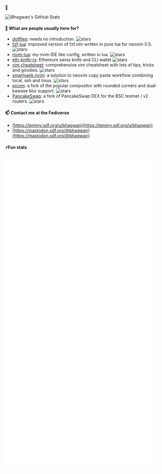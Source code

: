 🥷

![iBhagwan's GitHub Stats](https://github-readme-stats.vercel.app/api?username=iBhagwan&count_private=true&show_icons=true&theme=tokyonight)

#### 👋 What are people usually here for?

- [dotfiles](https://github.com/ibhagwan/dots):
  needs no introduction.
  ![stars](https://img.shields.io/github/stars/ibhagwan/dots?style=social)
- [fzf-lua](https://github.com/ibhagwan/fzf-lua):
  improved version of fzf.vim written in pure lua for neovim 0.5.
  ![stars](https://img.shields.io/github/stars/ibhagwan/fzf-lua?style=social)
- [nvim-lua](https://github.com/ibhagwan/nvim-lua):
  my nvim IDE like config, written in lua.
  ![stars](https://img.shields.io/github/stars/ibhagwan/nvim-lua?style=social)
- [eth-knife-rs](https://github.com/ibhagwan/eth-knife-rs):
  Ethereum swiss knife and CLI wallet
  ![stars](https://img.shields.io/github/stars/ibhagwan/eth-knife-rs?style=social)
- [vim cheatsheet](https://github.com/ibhagwan/vim-cheatsheet):
  comprehensive vim cheatsheet with lots of tips, tricks and goodies.
  ![stars](https://img.shields.io/github/stars/ibhagwan/vim-cheatsheet?style=social)
- [smartyank.nvim](https://github.com/ibhagwan/smartyank.nvim):
  a solution to neovim copy paste workflow combining local, ssh and tmux.
  ![stars](https://img.shields.io/github/stars/ibhagwan/smartyank.nvim?style=social)
- [picom](https://github.com/ibhagwan/picom):
  a fork of the popular compositor with rounded corners and dual-kawase blur support.
  ![stars](https://img.shields.io/github/stars/ibhagwan/picom?style=social)
- [PancakeSwap](https://github.com/ibhagwan/pancake-swap-interface-v1):
  a fork of PancakeSwap DEX for the BSC testnet / v2 routers.
  ![stars](https://img.shields.io/github/stars/ibhagwan/pancake-swap-interface-v1?style=social)

#### 📫 Contact me at the Fediverse

- [https://lemmy.sdf.org/u/bhagwan](https://lemmy.sdf.org/u/bhagwan)
- [https://mastodon.sdf.org/@bhagwan](https://mastodon.sdf.org/@bhagwan)

#### ⚡Fun stats

![](https://raw.githubusercontent.com/ibhagwan/ibhagwan/main/github-metrics.svg?)


<!--
**ibhagwan/ibhagwan** is a ✨ _special_ ✨ repository because its `README.md` (this file) appears on your GitHub profile.

Here are some ideas to get you started:

- 🔭 I’m currently working on ...
- 🌱 I’m currently learning ...
- 👯 I’m looking to collaborate on ...
- 🤔 I’m looking for help with ...
- 💬 Ask me about ...
- 📫 How to reach me: ...
- 😄 Pronouns: ...
- ⚡ Fun fact: ...
-->
